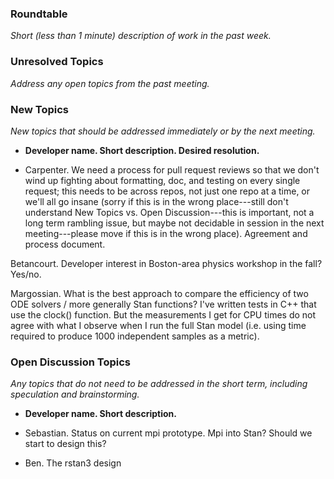 ### Roundtable
_Short (less than 1 minute) description of work in the past week._


### Unresolved Topics
_Address any open topics from the past meeting._

### New Topics
_New topics that should be addressed immediately or by the next
meeting._

* __Developer name.  Short description.  Desired resolution.__

- Carpenter.  We need a process for pull request reviews so that we don't wind up fighting about formatting, doc, and testing on every single request;  this needs to be across repos, not just one repo at a time, or we'll all go insane (sorry if this is in the wrong place---still don't understand New Topics vs. Open Discussion---this is important, not a long term rambling issue, but maybe not decidable in session in the next meeting---please move if this is in the wrong place).  Agreement and process document.

Betancourt.  Developer interest in Boston-area physics workshop in the fall? Yes/no.

Margossian. What is the best approach to compare the efficiency of two ODE solvers / more generally Stan functions? I've written tests in C++ that use the clock() function. But the measurements I get for CPU times do not agree with what I observe when I run the full Stan model (i.e. using time required to produce 1000 independent samples as a metric).

### Open Discussion Topics
_Any topics that do not need to be addressed in the short term,
including speculation and brainstorming._

* __Developer name.  Short description.__

* Sebastian. Status on current mpi prototype. Mpi into Stan? Should we start to design this?
* Ben. The rstan3 design

